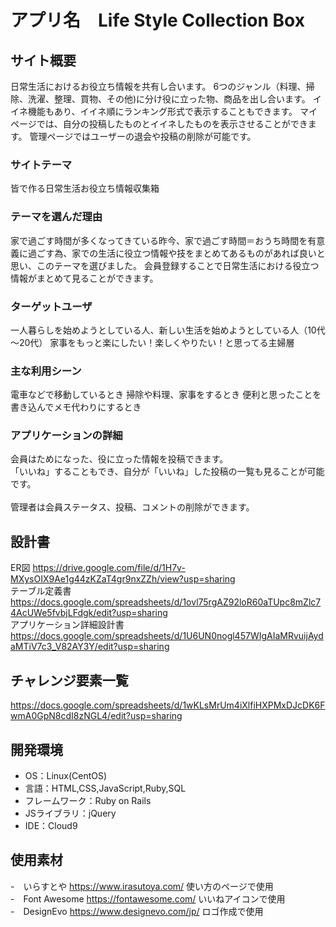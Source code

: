# アプリ名　Life Style Collection Box

## サイト概要
日常生活におけるお役立ち情報を共有し合います。
6つのジャンル（料理、掃除、洗濯、整理、買物、その他)に分け役に立った物、商品を出し合います。
イイネ機能もあり、イイネ順にランキング形式で表示することもできます。
マイページでは、自分の投稿したものとイイネしたものを表示させることができます。
管理ページではユーザーの退会や投稿の削除が可能です。

### サイトテーマ
皆で作る日常生活お役立ち情報収集箱

### テーマを選んだ理由
家で過ごす時間が多くなってきている昨今、家で過ごす時間＝おうち時間を有意義に過ごす為、家での生活に役立つ情報や技をまとめてあるものがあれば良いと思い、このテーマを選びました。
会員登録することで日常生活における役立つ情報がまとめて見ることができます。

### ターゲットユーザ
一人暮らしを始めようとしている人、新しい生活を始めようとしている人（10代～20代）
家事をもっと楽にしたい！楽しくやりたい！と思ってる主婦層

### 主な利用シーン
電車などで移動しているとき
掃除や料理、家事をするとき
便利と思ったことを書き込んでメモ代わりにするとき

### アプリケーションの詳細
会員はためになった、役に立った情報を投稿できます。<br>
「いいね」することもでき、自分が「いいね」した投稿の一覧も見ることが可能です。<br>
<br>
管理者は会員ステータス、投稿、コメントの削除ができます。



## 設計書
ER図 https://drive.google.com/file/d/1H7v-MXysOIX9Ae1g44zKZaT4gr9nxZZh/view?usp=sharing<br>
テーブル定義書 https://docs.google.com/spreadsheets/d/1ovl75rgAZ92loR60aTUpc8mZlc74AcUWe5fvbjLFdgk/edit?usp=sharing<br>
アプリケーション詳細設計書 https://docs.google.com/spreadsheets/d/1U6UN0nogl457WIgAIaMRvuijAydaMTiV7c3_V82AY3Y/edit?usp=sharing<br>


## チャレンジ要素一覧
https://docs.google.com/spreadsheets/d/1wKLsMrUm4iXlfiHXPMxDJcDK6FwmA0GpN8cdI8zNGL4/edit?usp=sharing

## 開発環境
- OS：Linux(CentOS)
- 言語：HTML,CSS,JavaScript,Ruby,SQL
- フレームワーク：Ruby on Rails
- JSライブラリ：jQuery
- IDE：Cloud9

## 使用素材
-　いらすとや https://www.irasutoya.com/ 使い方のページで使用<br>
-　Font Awesome https://fontawesome.com/ いいねアイコンで使用<br>
-　DesignEvo https://www.designevo.com/jp/ ロゴ作成で使用<br>

